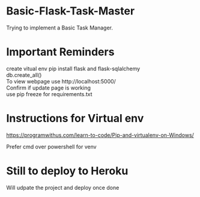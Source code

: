 # Basic-Flask-Task-Master
Trying to implement a Basic Task Manager.

# Important Reminders
create vitual env
pip install flask and flask-sqlalchemy  
db.create_all()  
To view webpage use http://localhost:5000/  
Confirm if update page is working  
use pip freeze for requirements.txt  



# Instructions for Virtual env
https://programwithus.com/learn-to-code/Pip-and-virtualenv-on-Windows/

Prefer cmd over powershell for venv



# Still to deploy to Heroku
Will udpate the project and deploy once done